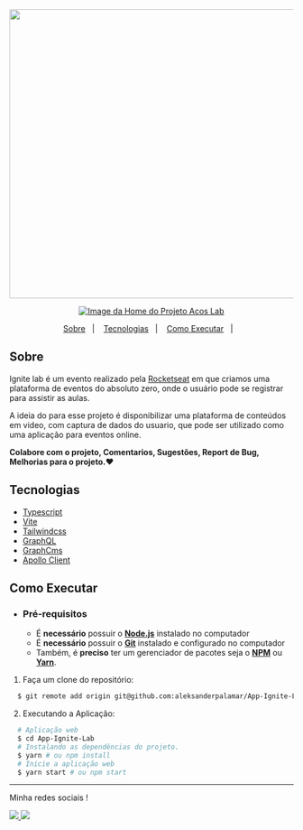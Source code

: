 <div align="center">
    <img src=".github/ignitelab-preview.png" height="512px"/>         
</div>

    
<a href="https://acos-services.vercel.app">   
  <p align="center">
  <img alt="Image da Home do Projeto Acos Lab" src="https://acos-labx.vercel.app/developedGitAureliolk.svg">
  </p>
</a>

<p align="center">
  <a href="#sobre">Sobre</a>&nbsp;&nbsp;&nbsp;|&nbsp;&nbsp;&nbsp;
  <a href="#tecnologias">Tecnologias</a>&nbsp;&nbsp;&nbsp;|&nbsp;&nbsp;&nbsp;
  <a href="#como-executar">Como Executar</a>&nbsp;&nbsp;&nbsp;|&nbsp;&nbsp;&nbsp; 
</p>


## Sobre

Ignite lab é um evento realizado pela [Rocketseat](http://rocketseat.com.br/) em que criamos uma plataforma de eventos do absoluto zero, onde o usuário pode se registrar para assistir as aulas.


A ideia do para esse projeto é disponibilizar uma plataforma de conteúdos em video, com captura de dados do usuario, que pode ser utilizado como uma aplicação para eventos online.

**Colabore com o projeto, Comentarios, Sugestões, Report de Bug, Melhorias para o projeto.❤️**

## Tecnologias

- [Typescript](https://www.typescriptlang.org/)
- [Vite](https://vitejs.dev/)
- [Tailwindcss](https://tailwindcss.com/)
- [GraphQL](https://graphql.org/)
- [GraphCms](https://graphcms.com/)
- [Apollo Client](https://www.apollographql.com/)

## Como Executar

- ### **Pré-requisitos**

  - É **necessário** possuir o **[Node.js](https://nodejs.org/en/)** instalado no computador
  - É **necessário** possuir o **[Git](https://git-scm.com/)** instalado e configurado no computador
  - Também, é **preciso** ter um gerenciador de pacotes seja o **[NPM](https://www.npmjs.com/)** ou **[Yarn](https://yarnpkg.com/)**.   

1. Faça um clone do repositório:

```sh
  $ git remote add origin git@github.com:aleksanderpalamar/App-Ignite-Lab.git
```

2. Executando a Aplicação:

```sh
  # Aplicação web
  $ cd App-Ignite-Lab
  # Instalando as dependências do projeto.
  $ yarn # ou npm install
  # Inicie a aplicação web
  $ yarn start # ou npm start
```

---

Minha redes sociais !

<a href="#">
    <img src="https://acos-labx.vercel.app/developerLikedinAureliolk.svg" />
</a>
<a href="#">
    <img src="https://acos-labx.vercel.app/developerInstagramAureliolk.svg" />
</a>